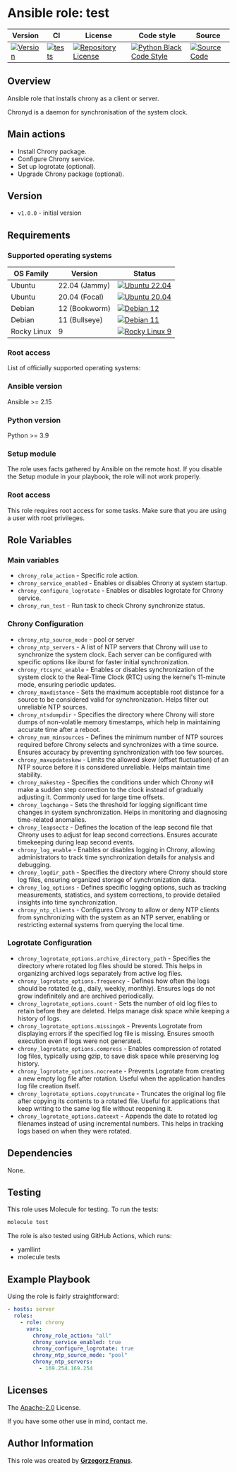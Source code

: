 # Ansible role: test

|Version|CI|License|Code style|Source|
|------|-------|-------|-------|-------|
|[![Version](https://img.shields.io/github/v/release/grzegorzfranus/test)](https://github.com/grzegorzfranus/test/releases)|[![tests](https://github.com/grzegorzfranus/test/actions/workflows/ci.yml/badge.svg)](https://github.com/grzegorzfranus/test/actions)|[![Repository License](https://img.shields.io/badge/license-apache2.0-brightgreen.svg)](LICENSE)|[![Python Black Code Style](https://img.shields.io/badge/code%20style-black-000000.svg)](https://github.com/python/black)|[![Source Code](https://img.shields.io/badge/source-github-blue.svg)](https://github.com/grzegorzfranus/test)|

## Overview

Ansible role that installs chrony as a client or server.

Chronyd is a daemon for synchronisation of the system clock.

## Main actions

* Install Chrony package.
* Configure Chrony service.
* Set up logrotate (optional).
* Upgrade Chrony package (optional).

## Version

- `v1.0.0` - initial version  

## Requirements

### Supported operating systems

| OS Family | Version | Status |
|-----------|---------|---------|
| Ubuntu | 22.04 (Jammy) | [![Ubuntu 22.04](https://img.shields.io/badge/Ubuntu%2022.04-OK-brightgreen.svg)](https://ubuntu.com) |
| Ubuntu | 20.04 (Focal) | [![Ubuntu 20.04](https://img.shields.io/badge/Ubuntu%2020.04-OK-brightgreen.svg)](https://ubuntu.com) |
| Debian | 12 (Bookworm) | [![Debian 12](https://img.shields.io/badge/Debian%2012-OK-brightgreen.svg)](https://www.debian.org) |
| Debian | 11 (Bullseye) | [![Debian 11](https://img.shields.io/badge/Debian%2011-OK-brightgreen.svg)](https://www.debian.org) |
| Rocky Linux | 9 | [![Rocky Linux 9](https://img.shields.io/badge/Rocky%20Linux%209-OK-brightgreen.svg)](https://rockylinux.org) |

### Root access

List of officially supported operating systems:


### Ansible version

Ansible >= 2.15

### Python version

Python >= 3.9

### Setup module
The role uses facts gathered by Ansible on the remote host. If you disable the Setup module in your playbook, the role will not work properly.

### Root access
This role requires root access for some tasks. Make sure that you are using a user with root privileges.

## Role Variables

### Main variables

* `chrony_role_action` - Specific role action.
* `chrony_service_enabled` - Enables or disables Chrony at system startup.
* `chrony_configure_logrotate` - Enables or disables logrotate for Chrony service.
* `chrony_run_test` - Run task to check Chrony synchronize status.

### Chrony Configuration

* `chrony_ntp_source_mode` - pool or server
* `chrony_ntp_servers` - A list of NTP servers that Chrony will use to synchronize the system clock. Each server can be configured with specific options like iburst for faster initial synchronization.
* `chrony_rtcsync_enable` - Enables or disables synchronization of the system clock to the Real-Time Clock (RTC) using the kernel's 11-minute mode, ensuring periodic updates.
* `chrony_maxdistance` - Sets the maximum acceptable root distance for a source to be considered valid for synchronization. Helps filter out unreliable NTP sources.
* `chrony_ntsdumpdir` - Specifies the directory where Chrony will store dumps of non-volatile memory timestamps, which help in maintaining accurate time after a reboot.
* `chrony_num_minsources` - Defines the minimum number of NTP sources required before Chrony selects and synchronizes with a time source. Ensures accuracy by preventing synchronization with too few sources.
* `chrony_maxupdateskew` - Limits the allowed skew (offset fluctuation) of an NTP source before it is considered unreliable. Helps maintain time stability.
* `chrony_makestep` - Specifies the conditions under which Chrony will make a sudden step correction to the clock instead of gradually adjusting it. Commonly used for large time offsets.
* `chrony_logchange` - Sets the threshold for logging significant time changes in system synchronization. Helps in monitoring and diagnosing time-related anomalies.
* `chrony_leapsectz` - Defines the location of the leap second file that Chrony uses to adjust for leap second corrections. Ensures accurate timekeeping during leap second events.
* `chrony_log_enable` - Enables or disables logging in Chrony, allowing administrators to track time synchronization details for analysis and debugging.
* `chrony_logdir_path` - Specifies the directory where Chrony should store log files, ensuring organized storage of synchronization data.
* `chrony_log_options` - Defines specific logging options, such as tracking measurements, statistics, and system corrections, to provide detailed insights into time synchronization.
* `chrony_ntp_clients` - Configures Chrony to allow or deny NTP clients from synchronizing with the system as an NTP server, enabling or restricting external systems from querying the local time.

### Logrotate Configuration

* `chrony_logrotate_options.archive_directory_path` - Specifies the directory where rotated log files should be stored. This helps in organizing archived logs separately from active log files.
* `chrony_logrotate_options.frequency` - Defines how often the logs should be rotated (e.g., daily, weekly, monthly). Ensures logs do not grow indefinitely and are archived periodically.
* `chrony_logrotate_options.count` - Sets the number of old log files to retain before they are deleted. Helps manage disk space while keeping a history of logs.
* `chrony_logrotate_options.missingok` - Prevents Logrotate from displaying errors if the specified log file is missing. Ensures smooth execution even if logs were not generated.
* `chrony_logrotate_options.compress` - Enables compression of rotated log files, typically using gzip, to save disk space while preserving log history.
* `chrony_logrotate_options.nocreate` - Prevents Logrotate from creating a new empty log file after rotation. Useful when the application handles log file creation itself.
* `chrony_logrotate_options.copytruncate` - Truncates the original log file after copying its contents to a rotated file. Useful for applications that keep writing to the same log file without reopening it.
* `chrony_logrotate_options.dateext` - Appends the date to rotated log filenames instead of using incremental numbers. This helps in tracking logs based on when they were rotated.

## Dependencies

None.

## Testing

This role uses Molecule for testing. To run the tests:

```bash
molecule test
```

The role is also tested using GitHub Actions, which runs:
- yamllint
- molecule tests

## Example Playbook

Using the role is fairly straightforward:
```yaml
- hosts: server
  roles:
    - role: chrony
      vars:
        chrony_role_action: "all"
        chrony_service_enabled: true
        chrony_configure_logrotate: true
        chrony_ntp_source_mode: "pool"
        chrony_ntp_servers:
          - 169.254.169.254
```

## Licenses

The
[Apache-2.0](https://github.com/grzegorzfranus/chrony/blob/main/LICENSE)
License.

If you have some other use in mind, contact me.

## Author Information

This role was created by **[Grzegorz Franus](https://github.com/grzegorzfranus)**.